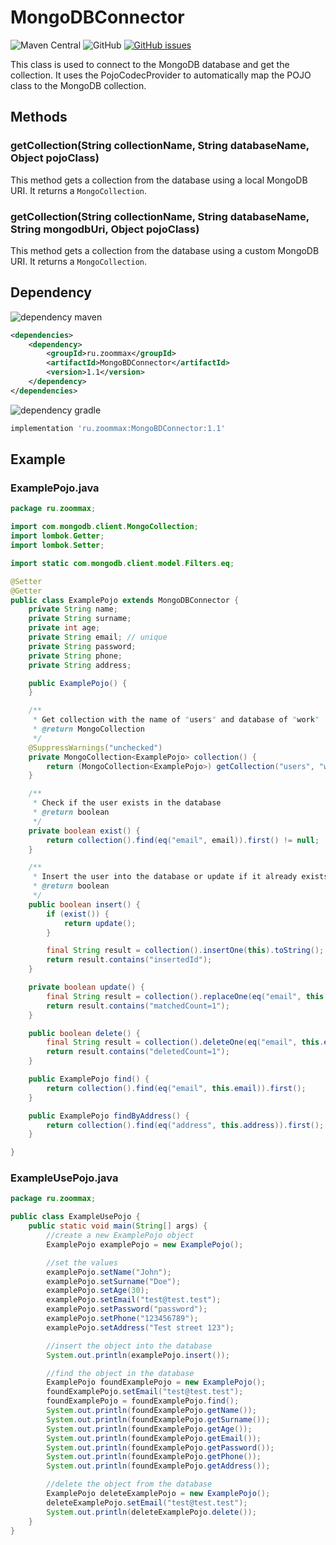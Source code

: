 # MongoDBConnector

![Maven Central](https://img.shields.io/maven-central/v/ru.zoommax/MongoBDConnector?style=plastic)
![GitHub](https://img.shields.io/github/license/ZooMMaX/MongoBDConnector?style=plastic)
[![GitHub issues](https://img.shields.io/github/issues/ZooMMaX/MongoBDConnector?style=plastic)](https://github.com/ZooMMaX/MongoBDConnector/issues)

This class is used to connect to the MongoDB database and get the collection. It uses the PojoCodecProvider to automatically map the POJO class to the MongoDB collection.

## Methods

### getCollection(String collectionName, String databaseName, Object pojoClass)

This method gets a collection from the database using a local MongoDB URI. It returns a `MongoCollection`.

### getCollection(String collectionName, String databaseName, String mongodbUri, Object pojoClass)

This method gets a collection from the database using a custom MongoDB URI. It returns a `MongoCollection`.

## Dependency

![dependency maven](https://img.shields.io/badge/DEPENDENCY-Maven-C71A36?style=plastic&logo=apachemaven)
```xml
<dependencies>
    <dependency>
        <groupId>ru.zoommax</groupId>
        <artifactId>MongoBDConnector</artifactId>
        <version>1.1</version>
    </dependency>
</dependencies>
```

![dependency gradle](https://img.shields.io/badge/DEPENDENCY-Gradle-02303A?style=plastic&logo=gradle)
```groovy
implementation 'ru.zoommax:MongoBDConnector:1.1'
```

## Example

### ExamplePojo.java

```java
package ru.zoommax;

import com.mongodb.client.MongoCollection;
import lombok.Getter;
import lombok.Setter;

import static com.mongodb.client.model.Filters.eq;

@Setter
@Getter
public class ExamplePojo extends MongoDBConnector {
    private String name;
    private String surname;
    private int age;
    private String email; // unique
    private String password;
    private String phone;
    private String address;

    public ExamplePojo() {
    }

    /**
     * Get collection with the name of "users" and database of "work"
     * @return MongoCollection
     */
    @SuppressWarnings("unchecked")
    private MongoCollection<ExamplePojo> collection() {
        return (MongoCollection<ExamplePojo>) getCollection("users", "work", this);
    }

    /**
     * Check if the user exists in the database
     * @return boolean
     */
    private boolean exist() {
        return collection().find(eq("email", email)).first() != null;
    }

    /**
     * Insert the user into the database or update if it already exists
     * @return boolean
     */
    public boolean insert() {
        if (exist()) {
            return update();
        }

        final String result = collection().insertOne(this).toString();
        return result.contains("insertedId");
    }

    private boolean update() {
        final String result = collection().replaceOne(eq("email", this.email), this).toString();
        return result.contains("matchedCount=1");
    }

    public boolean delete() {
        final String result = collection().deleteOne(eq("email", this.email)).toString();
        return result.contains("deletedCount=1");
    }

    public ExamplePojo find() {
        return collection().find(eq("email", this.email)).first();
    }

    public ExamplePojo findByAddress() {
        return collection().find(eq("address", this.address)).first();
    }

}
```

### ExampleUsePojo.java

```java
package ru.zoommax;

public class ExampleUsePojo {
    public static void main(String[] args) {
        //create a new ExamplePojo object
        ExamplePojo examplePojo = new ExamplePojo();

        //set the values
        examplePojo.setName("John");
        examplePojo.setSurname("Doe");
        examplePojo.setAge(30);
        examplePojo.setEmail("test@test.test");
        examplePojo.setPassword("password");
        examplePojo.setPhone("123456789");
        examplePojo.setAddress("Test street 123");

        //insert the object into the database
        System.out.println(examplePojo.insert());

        //find the object in the database
        ExamplePojo foundExamplePojo = new ExamplePojo();
        foundExamplePojo.setEmail("test@test.test");
        foundExamplePojo = foundExamplePojo.find();
        System.out.println(foundExamplePojo.getName());
        System.out.println(foundExamplePojo.getSurname());
        System.out.println(foundExamplePojo.getAge());
        System.out.println(foundExamplePojo.getEmail());
        System.out.println(foundExamplePojo.getPassword());
        System.out.println(foundExamplePojo.getPhone());
        System.out.println(foundExamplePojo.getAddress());

        //delete the object from the database
        ExamplePojo deleteExamplePojo = new ExamplePojo();
        deleteExamplePojo.setEmail("test@test.test");
        System.out.println(deleteExamplePojo.delete());
    }
}
```